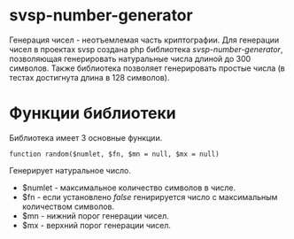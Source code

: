 # svsp-number-generator

Генерация чисел - неотъемлемая часть криптографии. Для генерации чисел в проектах svsp создана php библиотека *svsp-number-generator*, позволяющая
генерировать натуральные числа длиной до 300 символов. Также библиотека позволяет генерировать простые числа (в тестах достигнута длина в 128 символов).

# Функции библиотеки

Библиотека имеет 3 основные функции.

`function random($numlet, $fn, $mn = null, $mx = null)`

Генерирует натуральное число.

- $numlet - максимальное количество символов в числе.
- $fn - если установлено *false* генирируется число с максимальным количеством символов.
- $mn - нижний порог генерации чисел.
- $mx - верхний порог генерации чисел.
